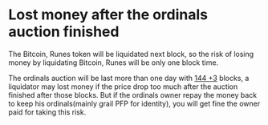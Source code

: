 # Lost money after the ordinals auction finished

The Bitcoin, Runes token will be liquidated next block, so the risk of losing money by liquidating Bitcoin, Runes will be only one block time.

The ordinals auction will be last more than one day with [144 +3](../../faq/what-is-144-+-3-blocks-ordinals-auction.md) blocks, a liquidator may lost money if the price drop too much after the auction finished after those blocks. But if the ordinals owner repay the money back to keep his ordinals(mainly grail PFP for identity), you will get fine the owner paid for taking this risk.
